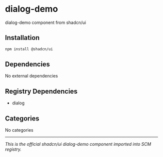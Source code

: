 # dialog-demo

dialog-demo component from shadcn/ui

## Installation

```bash
npm install @shadcn/ui
```

## Dependencies

No external dependencies

## Registry Dependencies

- dialog

## Categories

No categories

---

*This is the official shadcn/ui dialog-demo component imported into SCM registry.*
